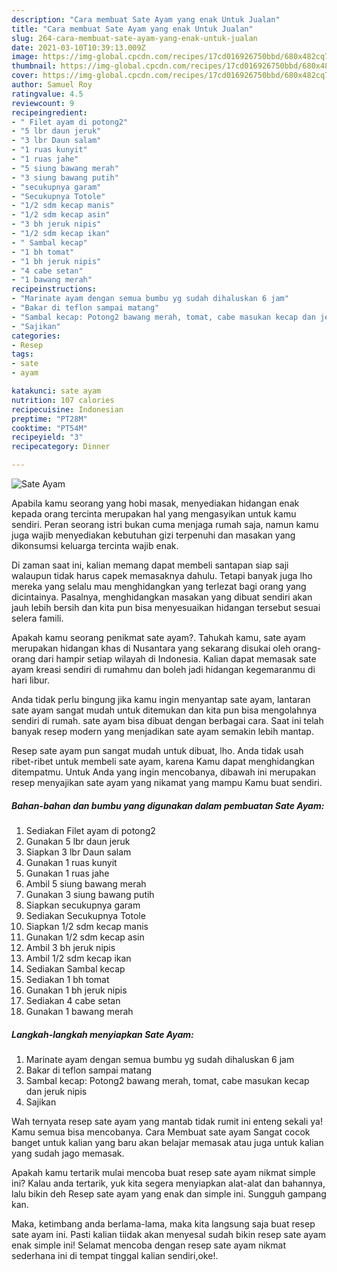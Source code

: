 ```yaml
---
description: "Cara membuat Sate Ayam yang enak Untuk Jualan"
title: "Cara membuat Sate Ayam yang enak Untuk Jualan"
slug: 264-cara-membuat-sate-ayam-yang-enak-untuk-jualan
date: 2021-03-10T10:39:13.009Z
image: https://img-global.cpcdn.com/recipes/17cd016926750bbd/680x482cq70/sate-ayam-foto-resep-utama.jpg
thumbnail: https://img-global.cpcdn.com/recipes/17cd016926750bbd/680x482cq70/sate-ayam-foto-resep-utama.jpg
cover: https://img-global.cpcdn.com/recipes/17cd016926750bbd/680x482cq70/sate-ayam-foto-resep-utama.jpg
author: Samuel Roy
ratingvalue: 4.5
reviewcount: 9
recipeingredient:
- " Filet ayam di potong2"
- "5 lbr daun jeruk"
- "3 lbr Daun salam"
- "1 ruas kunyit"
- "1 ruas jahe"
- "5 siung bawang merah"
- "3 siung bawang putih"
- "secukupnya garam"
- "Secukupnya Totole"
- "1/2 sdm kecap manis"
- "1/2 sdm kecap asin"
- "3 bh jeruk nipis"
- "1/2 sdm kecap ikan"
- " Sambal kecap"
- "1 bh tomat"
- "1 bh jeruk nipis"
- "4 cabe setan"
- "1 bawang merah"
recipeinstructions:
- "Marinate ayam dengan semua bumbu yg sudah dihaluskan 6 jam"
- "Bakar di teflon sampai matang"
- "Sambal kecap: Potong2 bawang merah, tomat, cabe masukan kecap dan jeruk nipis"
- "Sajikan"
categories:
- Resep
tags:
- sate
- ayam

katakunci: sate ayam 
nutrition: 107 calories
recipecuisine: Indonesian
preptime: "PT28M"
cooktime: "PT54M"
recipeyield: "3"
recipecategory: Dinner

---
```



![Sate Ayam](https://img-global.cpcdn.com/recipes/17cd016926750bbd/680x482cq70/sate-ayam-foto-resep-utama.jpg)

Apabila kamu seorang yang hobi masak, menyediakan hidangan enak kepada orang tercinta merupakan hal yang mengasyikan untuk kamu sendiri. Peran seorang istri bukan cuma menjaga rumah saja, namun kamu juga wajib menyediakan kebutuhan gizi terpenuhi dan masakan yang dikonsumsi keluarga tercinta wajib enak.

Di zaman  saat ini, kalian memang dapat membeli santapan siap saji walaupun tidak harus capek memasaknya dahulu. Tetapi banyak juga lho mereka yang selalu mau menghidangkan yang terlezat bagi orang yang dicintainya. Pasalnya, menghidangkan masakan yang dibuat sendiri akan jauh lebih bersih dan kita pun bisa menyesuaikan hidangan tersebut sesuai selera famili. 



Apakah kamu seorang penikmat sate ayam?. Tahukah kamu, sate ayam merupakan hidangan khas di Nusantara yang sekarang disukai oleh orang-orang dari hampir setiap wilayah di Indonesia. Kalian dapat memasak sate ayam kreasi sendiri di rumahmu dan boleh jadi hidangan kegemaranmu di hari libur.

Anda tidak perlu bingung jika kamu ingin menyantap sate ayam, lantaran sate ayam sangat mudah untuk ditemukan dan kita pun bisa mengolahnya sendiri di rumah. sate ayam bisa dibuat dengan berbagai cara. Saat ini telah banyak resep modern yang menjadikan sate ayam semakin lebih mantap.

Resep sate ayam pun sangat mudah untuk dibuat, lho. Anda tidak usah ribet-ribet untuk membeli sate ayam, karena Kamu dapat menghidangkan ditempatmu. Untuk Anda yang ingin mencobanya, dibawah ini merupakan resep menyajikan sate ayam yang nikamat yang mampu Kamu buat sendiri.

<!--inarticleads1-->

##### Bahan-bahan dan bumbu yang digunakan dalam pembuatan Sate Ayam:

1. Sediakan  Filet ayam di potong2
1. Gunakan 5 lbr daun jeruk
1. Siapkan 3 lbr Daun salam
1. Gunakan 1 ruas kunyit
1. Gunakan 1 ruas jahe
1. Ambil 5 siung bawang merah
1. Gunakan 3 siung bawang putih
1. Siapkan secukupnya garam
1. Sediakan Secukupnya Totole
1. Siapkan 1/2 sdm kecap manis
1. Gunakan 1/2 sdm kecap asin
1. Ambil 3 bh jeruk nipis
1. Ambil 1/2 sdm kecap ikan
1. Sediakan  Sambal kecap
1. Sediakan 1 bh tomat
1. Gunakan 1 bh jeruk nipis
1. Sediakan 4 cabe setan
1. Gunakan 1 bawang merah




<!--inarticleads2-->

##### Langkah-langkah menyiapkan Sate Ayam:

1. Marinate ayam dengan semua bumbu yg sudah dihaluskan 6 jam
1. Bakar di teflon sampai matang
1. Sambal kecap: Potong2 bawang merah, tomat, cabe masukan kecap dan jeruk nipis
1. Sajikan




Wah ternyata resep sate ayam yang mantab tidak rumit ini enteng sekali ya! Kamu semua bisa mencobanya. Cara Membuat sate ayam Sangat cocok banget untuk kalian yang baru akan belajar memasak atau juga untuk kalian yang sudah jago memasak.

Apakah kamu tertarik mulai mencoba buat resep sate ayam nikmat simple ini? Kalau anda tertarik, yuk kita segera menyiapkan alat-alat dan bahannya, lalu bikin deh Resep sate ayam yang enak dan simple ini. Sungguh gampang kan. 

Maka, ketimbang anda berlama-lama, maka kita langsung saja buat resep sate ayam ini. Pasti kalian tiidak akan menyesal sudah bikin resep sate ayam enak simple ini! Selamat mencoba dengan resep sate ayam nikmat sederhana ini di tempat tinggal kalian sendiri,oke!.


